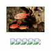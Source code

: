 <div align="center">

<img src="fishs.gif" alt="fishes, swimming" width="20%" height="auto"/><br>

<!--   https://user-images.githubusercontent.com/106050281/181859845-f7a90d61-3322-45ee-a82b-fafec1c35926.mp4 -->

<img src="https://img.shields.io/badge/javascript-%23323330.svg?style=for-the-badge&logo=javascript&logoColor=%23F7DF1E"/><img src="https://img.shields.io/badge/c%23-%23239120.svg?style=for-the-badge&logo=c-sharp&logoColor=white"/><img src="https://img.shields.io/badge/c++-%2300599C.svg?style=for-the-badge&logo=c%2B%2B&logoColor=white"/><img src="https://img.shields.io/badge/html5-%23E34F26.svg?style=for-the-badge&logo=html5&logoColor=white"/><img src="https://img.shields.io/badge/css3-%231572B6.svg?style=for-the-badge&logo=css3&logoColor=white"/>
</div>
